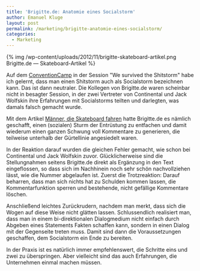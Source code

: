 ```yaml
---
title: 'Brigitte.de: Anatomie eines Socialstorm'
author: Emanuel Kluge
layout: post
permalink: /marketing/brigitte-anatomie-eines-socialstorm/
categories:
  - Marketing
---
```


{% img /wp-content/uploads/2012/11/brigitte-skateboard-artikel.png Brigitte.de &mdash; Skateboard-Artikel %}

Auf dem [ConventionCamp][conventioncamp] in der Session "We survived the Shitstorm" habe ich gelernt, dass man einen Shitstorm auch als Socialstorm bezeichnen kann. Das ist dann neutraler. Die Kollegen von Brigitte.de waren scheinbar nicht in besagter Session, in der zwei Vertreter von Continental und Jack Wolfskin ihre Erfahrungen mit Socialstorms teilten und darlegten, was damals falsch gemacht wurde.

Mit dem Artikel [Männer, die Skateboard fahren][source] hatte Brigitte.de es nämlich geschafft, einen (sozialen) Sturm der Entrüstung zu entfachen und damit wiederum einen ganzen Schwung voll Kommentare zu generieren, die teilweise unterhalb der Gürtellinie angesiedelt waren.

In der Reaktion darauf wurden die gleichen Fehler gemacht, wie schon bei Continental und Jack Wolfskin zuvor. Glücklicherweise sind die Stellungnahmen seitens Brigitte.de direkt als Ergänzung in den Text eingeflossen, so dass sich im Nachhinein noch sehr schön nachvollziehen lässt, wie die Nummer abgelaufen ist. Zuerst die Trotzreaktion: Darauf beharren, dass man sich nichts hat zu Schulden kommen lassen, die Kommentarfunktion sperren und bestehende, nicht gefällige Kommentare löschen.

Anschließend leichtes Zurückrudern, nachdem man merkt, dass sich die Wogen auf diese Weise nicht glätten lassen. Schlussendlich realisiert man, dass man in einem bi-direktionalen Dialogmedium nicht einfach durch Abgeben eines Statements Fakten schaffen kann, sondern in einen Dialog mit der Gegenseite treten muss. Damit sind dann die Voraussetzungen geschaffen, dem Socialstorm ein Ende zu bereiten.

In der Praxis ist es natürlich immer empfehlenswert, die Schritte eins und zwei zu überspringen. Aber vielleicht sind das auch Erfahrungen, die Unternehmen einmal machen müssen.

[conventioncamp]: http://www.conventioncamp.de
[source]: http://www.brigitte.de/gesellschaft/politik-gesellschaft/stellungnahme-skateboard-1149149/
